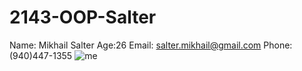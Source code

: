 # 2143-OOP-Salter
Name: Mikhail Salter
Age:26
Email: salter.mikhail@gmail.com
Phone: (940)447-1355
![me](https://github.com/salter777/2143-OOP-Salter/blob/master/IMG-20170118-WA0012.jpg?raw=true "Mikhail Salter")
